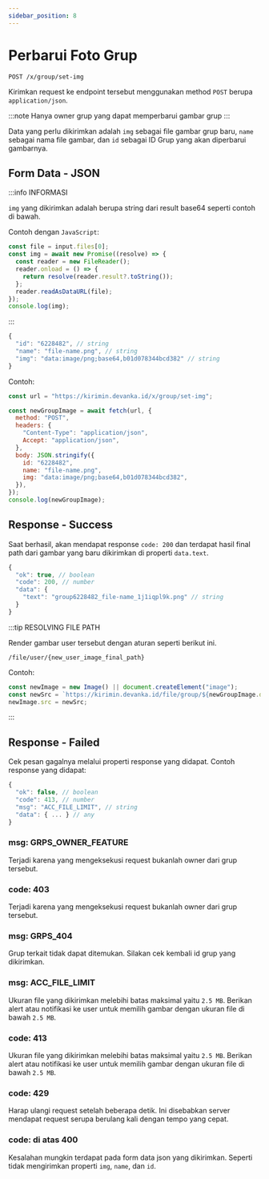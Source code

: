 ```yaml
---
sidebar_position: 8
---
```


# Perbarui Foto Grup

```text title='HTTP(S)'
POST /x/group/set-img
```

Kirimkan request ke endpoint tersebut menggunakan method `POST` berupa `application/json`.

:::note
Hanya owner grup yang dapat memperbarui gambar grup
:::

Data yang perlu dikirimkan adalah `img` sebagai file gambar grup baru, `name` sebagai nama file gambar, dan `id` sebagai ID Grup yang akan diperbarui gambarnya.

## Form Data - JSON

:::info INFORMASI

`img` yang dikirimkan adalah berupa string dari result base64 seperti contoh di bawah.

Contoh dengan `JavaScript`:

```javascript
const file = input.files[0];
const img = await new Promise((resolve) => {
  const reader = new FileReader();
  reader.onload = () => {
    return resolve(reader.result?.toString());
  };
  reader.readAsDataURL(file);
});
console.log(img);
```

:::

```javascript
{
  "id": "6228482", // string
  "name": "file-name.png", // string
  "img": "data:image/png;base64,b01d078344bcd382" // string
}
```

Contoh:

```javascript
const url = "https://kirimin.devanka.id/x/group/set-img";

const newGroupImage = await fetch(url, {
  method: "POST",
  headers: {
    "Content-Type": "application/json",
    Accept: "application/json",
  },
  body: JSON.stringify({
    id: "6228482",
    name: "file-name.png",
    img: "data:image/png;base64,b01d078344bcd382",
  }),
});
console.log(newGroupImage);
```

## Response - Success

Saat berhasil, akan mendapat response `code: 200` dan terdapat hasil final path dari gambar yang baru dikirimkan di properti `data.text`.

```javascript
{
  "ok": true, // boolean
  "code": 200, // number
  "data": {
    "text": "group6228482_file-name_1j1iqpl9k.png" // string
  }
}
```

:::tip RESOLVING FILE PATH

Render gambar user tersebut dengan aturan seperti berikut ini.

`/file/user/{new_user_image_final_path}`

Contoh:

```javascript
const newImage = new Image() || document.createElement("image");
const newSrc = `https://kirimin.devanka.id/file/group/${newGroupImage.data.text}`;
newImage.src = newSrc;
```

:::

## Response - Failed

Cek pesan gagalnya melalui properti response yang didapat. Contoh response yang didapat:

```javascript
{
  "ok": false, // boolean
  "code": 413, // number
  "msg": "ACC_FILE_LIMIT", // string
  "data": { ... } // any
}
```

### msg: GRPS_OWNER_FEATURE

Terjadi karena yang mengeksekusi request bukanlah owner dari grup tersebut.

### code: 403

Terjadi karena yang mengeksekusi request bukanlah owner dari grup tersebut.

### msg: GRPS_404

Grup terkait tidak dapat ditemukan. Silakan cek kembali id grup yang dikirimkan.

### msg: ACC_FILE_LIMIT

Ukuran file yang dikirimkan melebihi batas maksimal yaitu `2.5 MB`. Berikan alert atau notifikasi ke user untuk memilih gambar dengan ukuran file di bawah `2.5 MB`.

### code: 413

Ukuran file yang dikirimkan melebihi batas maksimal yaitu `2.5 MB`. Berikan alert atau notifikasi ke user untuk memilih gambar dengan ukuran file di bawah `2.5 MB`.

### code: 429

Harap ulangi request setelah beberapa detik. Ini disebabkan server mendapat request serupa berulang kali dengan tempo yang cepat.

### code: di atas 400

Kesalahan mungkin terdapat pada form data json yang dikirimkan. Seperti tidak mengirimkan properti `img`, `name`, dan `id`.
